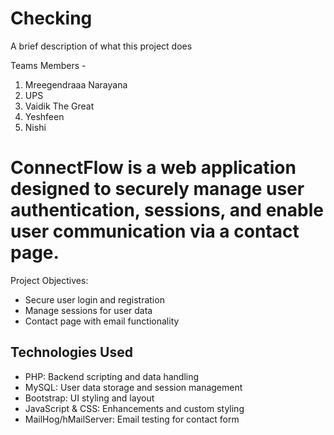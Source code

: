 
# Checking

A brief description of what this project does

Teams Members -
1. Mreegendraaa Narayana
2. UPS
3. Vaidik The Great
4. Yeshfeen
5. Nishi


# ConnectFlow is a web application designed to securely manage user authentication, sessions, and enable user communication via a contact page.
Project Objectives:
- Secure user login and registration
- Manage sessions for user data
- Contact page with email functionality

## Technologies Used
- PHP: Backend scripting and data handling
- MySQL: User data storage and session management
- Bootstrap: UI styling and layout
- JavaScript & CSS: Enhancements and custom styling
- MailHog/hMailServer: Email testing for contact form


